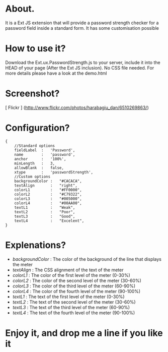 # About.
 It is a Ext JS extension that will provide a password strength checker for a password field inside a standard form. It has some customisation possible
    
# How to use it?
 Download the Ext.ux.PasswordStrength.js to your server, include it into the HEAD of your page (After the Ext JS inclusion). No CSS file needed. For more details please have a look at the demo.html

# Screenshot?
 [ Flickr ] (http://www.flickr.com/photos/harabagiu_dan/6510269863/)
 
# Configuration?

    {
    	//Standard options
		fieldLabel	:	'Password',
		name		:	'password',
		anchor		:	'100%',
		minLength	:	3,
		allowBlank	:	false,
		xtype		:	'passwordStrength',
		//Custom options
		backgroundColor	:	"#CACACA",
    	textAlign		:	"right",
    	colorL1			:	"#FF0000",
    	colorL2			:	"#C79322",
    	colorL3			:	"#005000",
    	colorL4			:	"#00AA00",
    	textL1			:	"Weak",
    	textL2			:	"Poor",
    	textL3			:	"Good",
    	textL4			:	"Excelent",
    }

# Explenations?

* _backgroundColor_ : The color of the background of the line that displays the meter
* _textAlign_ : The CSS alignment of the text of the meter
* _colorL1_ : The color of the first level of the meter (0-30%)
* _colorL2_ : The color of the second level of the meter (30-60%)
* _colorL3_ : The color of the third level of the meter (60-90%)
* _colorL4_ : The color of the fourth level of the meter (90-100%) 
* _textL1_ : The text of the first level of the meter (0-30%)
* _textL2_ : The text of the second level of the meter (30-60%)
* _textL3_ : The text of the third level of the meter (60-90%)
* _textL4_ : The text of the fourth level of the meter (90-100%)

# Enjoy it, and drop me a line if you like it